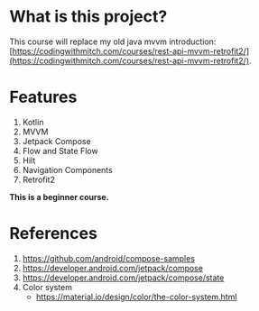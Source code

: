 # What is this project?
This course will replace my old java mvvm introduction: [https://codingwithmitch.com/courses/rest-api-mvvm-retrofit2/](https://codingwithmitch.com/courses/rest-api-mvvm-retrofit2/).

# Features
1. Kotlin
1. MVVM
1. Jetpack Compose
1. Flow and State Flow
1. Hilt
1. Navigation Components
1. Retrofit2

**This is a beginner course.**


# References
1. https://github.com/android/compose-samples
1. https://developer.android.com/jetpack/compose
1. https://developer.android.com/jetpack/compose/state
1. Color system
	- https://material.io/design/color/the-color-system.html

